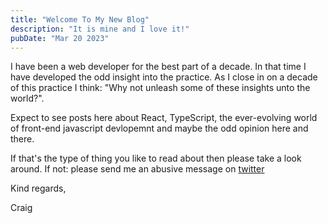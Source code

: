 ```yaml
---
title: "Welcome To My New Blog"
description: "It is mine and I love it!"
pubDate: "Mar 20 2023"
---
```


I have been a web developer for the best part of a decade. In that time I have developed the odd insight into the practice. As I close in on a decade of this practice I think: "Why not unleash some of these insights unto the world?".

Expect to see posts here about React, TypeScript, the ever-evolving world of front-end javascript devlopemnt and maybe the odd opinion here and there.

If that's the type of thing you like to read about then please take a look around. If not: please send me an abusive message on [twitter](https://twitter.com/cmac2712)

Kind regards,

Craig